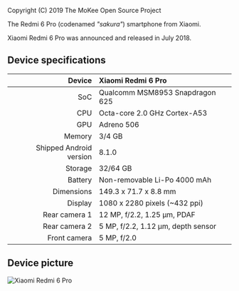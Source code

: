 Copyright (C) 2019 The MoKee Open Source Project

The Redmi 6 Pro (codenamed _"sakura"_) smartphone from Xiaomi.

Xiaomi Redmi 6 Pro was announced and released in July 2018.

## Device specifications

| Device       | Xiaomi Redmi 6 Pro                              |
| -----------: | :---------------------------------------------- |
| SoC          | Qualcomm MSM8953 Snapdragon 625                 |
| CPU          | Octa-core 2.0 GHz Cortex-A53                    |
| GPU          | Adreno 506                                      |
| Memory       | 3/4 GB                                          |
| Shipped Android version | 8.1.0                                |
| Storage      | 32/64 GB                                        |
| Battery      | Non-removable Li-Po 4000 mAh                    |
| Dimensions   | 149.3 x 71.7 x 8.8 mm                           |
| Display      | 1080 x 2280 pixels (~432 ppi)                   |
| Rear camera 1 | 12 MP, f/2.2, 1.25 μm, PDAF                    |
| Rear camera 2 | 5 MP, f/2.2, 1.12 μm, depth sensor             |
| Front camera | 5 MP, f/2.0                                     |

## Device picture

![Xiaomi Redmi 6 Pro](https://i2.wp.com/reviewron.com/wp-content/uploads/2018/11/redmi-6-pro.jpeg?w=960&ssl=1)
